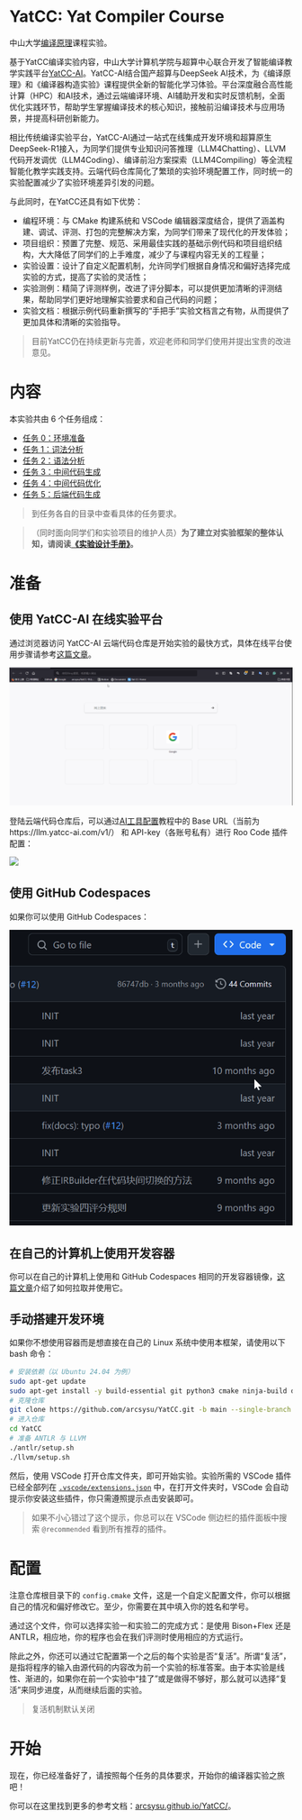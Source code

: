 <!-- <p align="center">
  <img width="512" src="docs/logo/LOGO.svg">
</p> -->

# YatCC: Yat Compiler Course

中山大学[编译原理](https://yatcc-ai.com/teach/s2025.html)课程实验。

基于YatCC编译实验内容，中山大学计算机学院与超算中心联合开发了智能编译教学实践平台[YatCC-AI](https://yatcc-ai.com)。YatCC-AI结合国产超算与DeepSeek AI技术，为《编译原理》和《编译器构造实验》课程提供全新的智能化学习体验。平台深度融合高性能计算（HPC）和AI技术，通过云端编译环境、AI辅助开发和实时反馈机制，全面优化实践环节，帮助学生掌握编译技术的核心知识，接触前沿编译技术与应用场景，并提高科研创新能力。

相比传统编译实验平台，YatCC-AI通过一站式在线集成开发环境和超算原生DeepSeek-R1接入，为同学们提供专业知识问答推理（LLM4Chatting）、LLVM代码开发调优（LLM4Coding）、编译前沿方案探索（LLM4Compiling）等全流程智能化教学实践支持。云端代码仓库简化了繁琐的实验环境配置工作，同时统一的实验配置减少了实验环境差异引发的问题。

与此同时，在YatCC还具有如下优势：

- 编程环境：与 CMake 构建系统和 VSCode 编辑器深度结合，提供了涵盖构建、调试、评测、打包的完整解决方案，为同学们带来了现代化的开发体验；
- 项目组织：预置了完整、规范、采用最佳实践的基础示例代码和项目组织结构，大大降低了同学们的上手难度，减少了与课程内容无关的工程量；
- 实验设置：设计了自定义配置机制，允许同学们根据自身情况和偏好选择完成实验的方式，提高了实验的灵活性；
- 实验测例：精简了评测样例，改进了评分脚本，可以提供更加清晰的评测结果，帮助同学们更好地理解实验要求和自己代码的问题；
- 实验文档：根据示例代码重新撰写的“手把手”实验文档言之有物，从而提供了更加具体和清晰的实验指导。

> 目前YatCC仍在持续更新与完善，欢迎老师和同学们使用并提出宝贵的改进意见。

# 内容

本实验共由 6 个任务组成：

- [任务 0：环境准备](task/0)
- [任务 1：词法分析](task/1)
- [任务 2：语法分析](task/2)
- [任务 3：中间代码生成](task/3)
- [任务 4：中间代码优化](task/4)
- [任务 5：后端代码生成](task/5)

> 到任务各自的目录中查看具体的任务要求。

> （同时面向同学们和实验项目的维护人员）**为了建立对实验框架的整体认知，请阅读[《实验设计手册》](/docs/gyh-manual)。**

# 准备

## 使用 YatCC-AI 在线实验平台

通过浏览器访问 YatCC-AI 云端代码仓库是开始实验的最快方式，具体在线平台使用步骤请参考[这篇文章](https://arcsysu.github.io/YatCC/#/introduction/environment)。

![](./docs/use-ol.gif)

登陆云端代码仓库后，可以通过[AI工具配置](https://arcsysu.github.io/YatCC/#/introduction/aitools)教程中的 Base URL（当前为https://llm.yatcc-ai.com/v1/） 和 API-key（各账号私有）进行 Roo Code 插件配置：

![](./docs/llm-config.gif)

## 使用 GitHub Codespaces

如果你可以使用 GitHub Codespaces：

![](./docs/use-codespaces.gif)

## 在自己的计算机上使用开发容器

你可以在自己的计算机上使用和 GitHub Codespaces 相同的开发容器镜像，[这篇文章](https://arcsysu.github.io/YatCC/#/introduction/environment)介绍了如何拉取并使用它。

## 手动搭建开发环境

如果你不想使用容器而是想直接在自己的 Linux 系统中使用本框架，请使用以下 bash 命令：

```bash
# 安装依赖（以 Ubuntu 24.04 为例）
sudo apt-get update
sudo apt-get install -y build-essential git python3 cmake ninja-build default-jdk bison flex unzip lld libzstd-dev
# 克隆仓库
git clone https://github.com/arcsysu/YatCC.git -b main --single-branch --depth 1
# 进入仓库
cd YatCC
# 准备 ANTLR 与 LLVM
./antlr/setup.sh
./llvm/setup.sh
```

然后，使用 VSCode 打开仓库文件夹，即可开始实验。实验所需的 VSCode 插件已经全部列在 [`.vscode/extensions.json`](.vscode/extensions.json) 中，在打开文件夹时，VSCode 会自动提示你安装这些插件，你只需遵照提示点击安装即可。

> 如果不小心错过了这个提示，你总可以在 VSCode 侧边栏的插件面板中搜索 `@recommended` 看到所有推荐的插件。

# 配置

注意仓库根目录下的 `config.cmake` 文件，这是一个自定义配置文件，你可以根据自己的情况和偏好修改它。至少，你需要在其中填入你的姓名和学号。

通过这个文件，你可以选择实验一和实验二的完成方式：是使用 Bison+Flex 还是 ANTLR，相应地，你的程序也会在我们评测时使用相应的方式运行。

除此之外，你还可以通过它配置第一个之后的每个实验是否“复活”。所谓“复活”，是指将程序的输入由源代码的内容改为前一个实验的标准答案。由于本实验是线性、渐进的，如果你在前一个实验中“挂了”或是做得不够好，那么就可以选择“复活”来同步进度，从而继续后面的实验。

> 复活机制默认关闭

# 开始

现在，你已经准备好了，请按照每个任务的具体要求，开始你的编译器实验之旅吧！

你可以在这里找到更多的参考文档：[arcsysu.github.io/YatCC/](https://arcsysu.github.io/YatCC/)。
